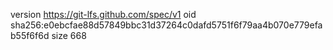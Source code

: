 version https://git-lfs.github.com/spec/v1
oid sha256:e0ebcfae88d57849bbc31d37264c0dafd5751f6f79aa4b070e779efab55f6f6d
size 668
